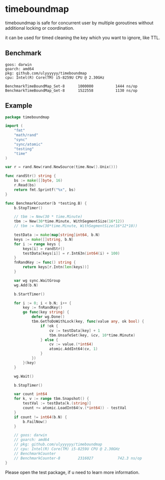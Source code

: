 # timeboundmap

timeboundmap is safe for concurrent user by multiple goroutines without additional locking or coordination.

it can be used for timed cleaning the key which you want to ignore, like TTL.


## Benchmark

```text
goos: darwin
goarch: amd64
pkg: github.com/ulyyyyyy/timeboundmap
cpu: Intel(R) Core(TM) i5-8259U CPU @ 2.30GHz

BenchmarkTimeBoundMap_Set-8   	 1000000	      1444 ns/op
BenchmarkTimeBoundMap_Get-8   	 1522558	      1130 ns/op
```

## Example

```go
package timeboundmap

import (
	"fmt"
	"math/rand"
	"sync"
	"sync/atomic"
	"testing"
	"time"
)

var r = rand.New(rand.NewSource(time.Now().Unix()))

func randStr() string {
	bs := make([]byte, 16)
	r.Read(bs)
	return fmt.Sprintf("%x", bs)
}

func BenchmarkCounter(b *testing.B) {
	b.StopTimer()

	// tbm := New(30 * time.Minute)
	tbm := New(30*time.Minute, WithSegmentSize(16*12))
	// tbm := New(30*time.Minute, WithSegmentSize(16*12*10))

	testData := make(map[string]int64, b.N)
	keys := make([]string, b.N)
	for i := range keys {
		keys[i] = randStr()
		testData[keys[i]] = r.Int63n(int64(i) + 100)
	}
	fnRandKey := func() string {
		return keys[r.Intn(len(keys))]
	}

	var wg sync.WaitGroup
	wg.Add(b.N)

	b.StartTimer()

	for i := 0; i < b.N; i++ {
		key := fnRandKey()
		go func(key string) {
			defer wg.Done()
			tbm.GetToDoWithLock(key, func(value any, ok bool) {
				if !ok {
					cv := testData[key] + 1
					tbm.UnsafeSet(key, &cv, 10*time.Minute)
				} else {
					cv := value.(*int64)
					atomic.AddInt64(cv, 1)
				}
			})
		}(key)
	}

	wg.Wait()

	b.StopTimer()

	var count int64
	for k, v := range tbm.Snapshot() {
		testVal := testData[k.(string)]
		count += atomic.LoadInt64(v.(*int64)) - testVal
	}
	if count != int64(b.N) {
		b.FailNow()
	}

	// goos: darwin
	// goarch: amd64
	// pkg: github.com/ulyyyyyy/timeboundmap
	// cpu: Intel(R) Core(TM) i5-8259U CPU @ 2.30GHz
	// BenchmarkCounter
	// BenchmarkCounter-8   	 2316027	       742.3 ns/op
}

```

Please open the test package, if u need to learn more information. 